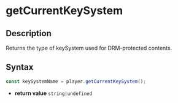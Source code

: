 # getCurrentKeySystem

## Description

Returns the type of keySystem used for DRM-protected contents.

## Syntax

```js
const keySystemName = player.getCurrentKeySystem();
```

 - **return value** `string|undefined`
